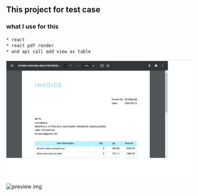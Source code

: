 ## This project for test case

### what I use for this
    * react 
    * react pdf render
    * and api call add view as table

![preview img](/ca1.jpg)
![preview img](/cap1.jpg)